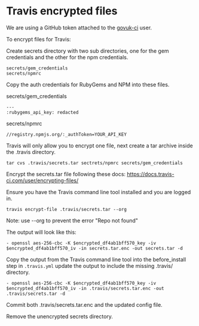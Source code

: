 # Travis encrypted files

We are using a GitHub token attached to the [govuk-ci](https://github.com/govuk-ci) user.

To encrypt files for Travis:

Create secrets directory with two sub directories, one for the gem credentials and the other for the npm credentials.

```
secrets/gem_credentials
secrets/npmrc
```

Copy the auth credentials for RubyGems and NPM into these files.

secrets/gem_credentials
```
---
:rubygems_api_key: redacted
```

secrets/npmrc
```
//registry.npmjs.org/:_authToken=YOUR_API_KEY
```

Travis will only allow you to encrypt one file, next create a tar archive
inside the .travis directory.

```
tar cvs .travis/secrets.tar sectrets/npmrc secrets/gem_credentials
```

Encrypt the secrets.tar file following these docs:
https://docs.travis-ci.com/user/encrypting-files/

Ensure you have the Travis command line tool installed and you are logged in.

```
travis encrypt-file .travis/secrets.tar --org
```

Note: use --org to prevent the error "Repo not found"

The output will look like this:

```
- openssl aes-256-cbc -K $encrypted_df4ab1bff570_key -iv $encrypted_df4ab1bff570_iv -in secrets.tar.enc -out secrets.tar -d
```

Copy the output from the Travis command line tool into  the before_install step in `.travis.yml` update the output to include the missing .travis/ directory.

```
- openssl aes-256-cbc -K $encrypted_df4ab1bff570_key -iv $encrypted_df4ab1bff570_iv -in .travis/secrets.tar.enc -out .travis/secrets.tar -d
```

Commit both .travis/secrets.tar.enc and the updated config file.

Remove the unencrypted secrets directory.
